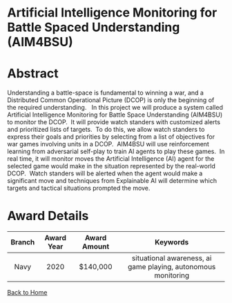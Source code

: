 
Artificial Intelligence Monitoring for Battle Spaced Understanding (AIM4BSU)
============================================================================

# Abstract


Understanding a battle-space is fundamental to winning a war, and a Distributed Common Operational Picture (DCOP) is only the beginning of the required understanding.   In this project we will produce a system called Artificial Intelligence Monitoring for Battle Space Understanding (AIM4BSU) to monitor the DCOP.  It will provide watch standers with customized alerts and prioritized lists of targets.  To do this, we allow watch standers to express their goals and priorities by selecting from a list of objectives for war games involving units in a DCOP.  AIM4BSU will use reinforcement learning from adversarial self-play to train AI agents to play these games.  In real time, it will monitor moves the Artificial Intelligence (AI) agent for the selected game would make in the situation represented by the real-world DCOP.  Watch standers will be alerted when the agent would make a significant move and techniques from Explainable AI will determine which targets and tactical situations prompted the move.  

# Award Details

|Branch|Award Year|Award Amount|Keywords|
| :---: | :---: | :---: | :---: |
|Navy|2020|$140,000|situational awareness, ai game playing, autonomous monitoring|
  
  


[Back to Home](https://github.com/chrischow/dod_sbir_awards#2160)